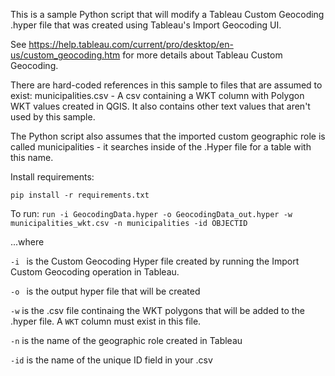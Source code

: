 This is a sample Python script that will modify a Tableau Custom Geocoding .hyper file that was created using Tableau's Import Geocoding UI.

See https://help.tableau.com/current/pro/desktop/en-us/custom_geocoding.htm for more details about Tableau Custom Geocoding.

There are hard-coded references in this sample to files that are assumed to exist:
municipalities.csv - A csv containing a WKT column with Polygon WKT values created in QGIS.  It also contains other text values that aren't used by this sample.

The Python script also assumes that the imported custom geographic role is called municipalities - it searches inside of the .Hyper file for a table with this name.

Install requirements:

`pip install -r requirements.txt`

To run:
`run -i GeocodingData.hyper -o GeocodingData_out.hyper -w municipalities_wkt.csv -n municipalities -id OBJECTID`

...where

`-i ` is the Custom Geocoding Hyper file created by running the Import Custom Geocoding operation in Tableau.

`-o ` is the output hyper file that will be created

`-w` is the .csv file continaing the WKT polygons that will be added to the .hyper file. A `WKT` column must exist in this file.

`-n` is the name of the geographic role created in Tableau

`-id` is the name of the unique ID field in your .csv

